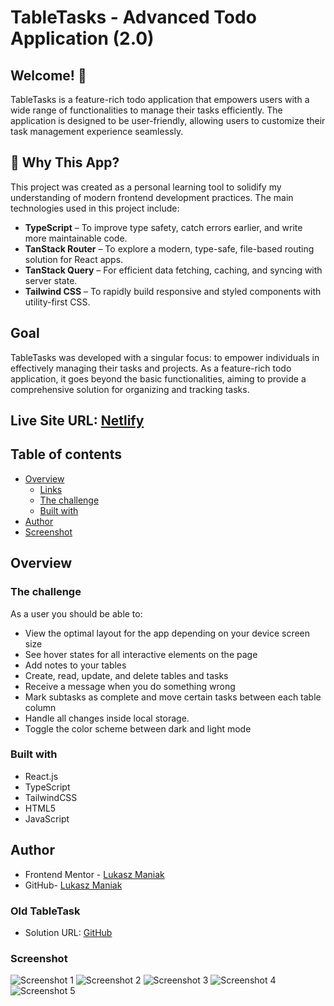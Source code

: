 # TableTasks - Advanced Todo Application (2.0)

## Welcome! 👋

TableTasks is a feature-rich todo application that empowers users with a wide range of functionalities to manage their tasks efficiently. The application is designed to be user-friendly, allowing users to customize their task management experience seamlessly.

## 🧠 Why This App?

This project was created as a personal learning tool to solidify my understanding of modern frontend development practices. The main technologies used in this project include:

- **TypeScript** – To improve type safety, catch errors earlier, and write more maintainable code.
- **TanStack Router** – To explore a modern, type-safe, file-based routing solution for React apps.
- **TanStack Query** – For efficient data fetching, caching, and syncing with server state.
- **Tailwind CSS** – To rapidly build responsive and styled components with utility-first CSS.

## Goal

TableTasks was developed with a singular focus: to empower individuals in effectively managing their tasks and projects. As a feature-rich todo application, it goes beyond the basic functionalities, aiming to provide a comprehensive solution for organizing and tracking tasks.

## Live Site URL: [Netlify](https://tabletaskv2.netlify.app/)

## Table of contents

- [Overview](#overview)
  - [Links](#links)
  - [The challenge](#the-challenge)
  - [Built with](#built-with)
- [Author](#author)
- [Screenshot](#screenshot)

## Overview

### The challenge

As a user you should be able to:

- View the optimal layout for the app depending on your device screen size
- See hover states for all interactive elements on the page
- Add notes to your tables
- Create, read, update, and delete tables and tasks
- Receive a message when you do something wrong
- Mark subtasks as complete and move certain tasks between each table column
- Handle all changes inside local storage.
- Toggle the color scheme between dark and light mode

### Built with

- React.js
- TypeScript
- TailwindCSS
- HTML5
- JavaScript

## Author

- Frontend Mentor - [Lukasz Maniak](https://www.frontendmentor.io/profile/Mejniak)
- GitHub- [Lukasz Maniak](https://github.com/LukaszManiak)

### Old TableTask

- Solution URL: [GitHub](https://github.com/LukaszManiak/TableTasks)

### Screenshot

![Screenshot 1](/screenshots/screen1.jpeg?raw=true "Screenshot 1")
![Screenshot 2](/screenshots/screen2.jpeg?raw=true "Screenshot 2")
![Screenshot 3](/screenshots/screen3.jpeg?raw=true "Screenshot 3")
![Screenshot 4](/screenshots/screen4.jpeg?raw=true "Screenshot 4")
![Screenshot 5](/screenshots/screen5.jpeg?raw=true "Screenshot 5")
